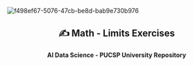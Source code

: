 
![f498ef67-5076-47cb-be8d-bab9e730b976](https://github.com/Quantum-Software-Development/Math/assets/113218619/58c8c407-2971-4a65-9030-e25d76617687)



## <p align="center"> ✍️ Math - Limits Exercises
#### <p align="center"> AI Data Science - PUCSP University Repository

<br><br>


